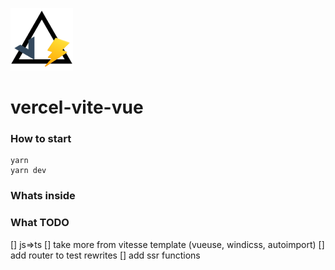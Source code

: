 ![VVV Logo](/src/assets/vvv-logo-mini.png?raw=true)
# vercel-vite-vue

### How to start
```
yarn
yarn dev
```

### Whats inside


### What TODO
[] js=>ts
[] take more from vitesse template (vueuse, windicss, autoimport)
[] add router to test rewrites
[] add ssr functions
